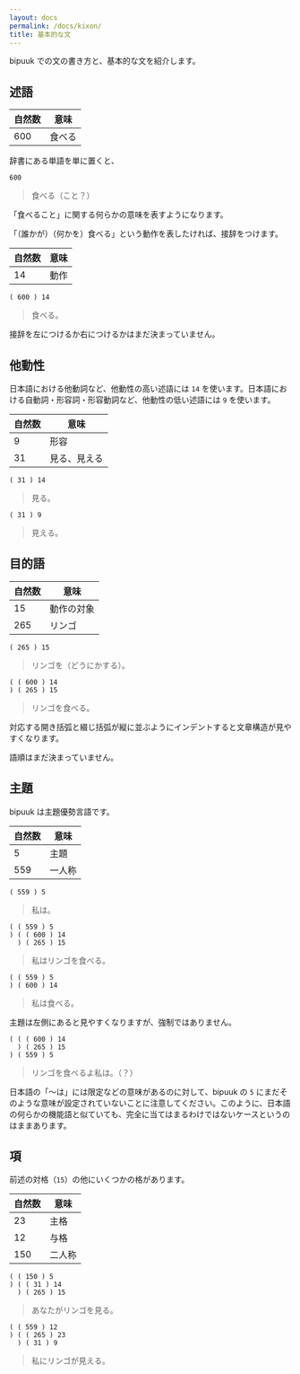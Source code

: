 ```yaml
---
layout: docs
permalink: /docs/kixon/
title: 基本的な文
---
```


bipuuk での文の書き方と、基本的な文を紹介します。

## 述語

|自然数|意味|
|---|---|
|600|食べる|

辞書にある単語を単に置くと、

```
600
```
> 食べる（こと？）

「食べること」に関する何らかの意味を表すようになります。

「（誰かが）（何かを）食べる」という動作を表したければ、接辞をつけます。

|自然数|意味|
|---|---|
|14|動作|

```
( 600 ) 14
```
> 食べる。

接辞を左につけるか右につけるかはまだ決まっていません。


## 他動性

日本語における他動詞など、他動性の高い述語には `14` を使います。日本語における自動詞・形容詞・形容動詞など、他動性の低い述語には `9` を使います。

|自然数|意味|
|---|---|
|9|形容|
|31|見る、見える|

```
( 31 ) 14
```
> 見る。

```
( 31 ) 9
```
> 見える。


## 目的語

|自然数|意味|
|---|---|
|15|動作の対象|
|265|リンゴ|

```
( 265 ) 15
```
> リンゴを（どうにかする）。

```
( ( 600 ) 14
) ( 265 ) 15
```
> リンゴを食べる。

対応する開き括弧と綴じ括弧が縦に並ぶようにインデントすると文章構造が見やすくなります。

語順はまだ決まっていません。


## 主題

bipuuk は主題優勢言語です。

|自然数|意味|
|---|---|
|5|主題|
|559|一人称|

```
( 559 ) 5
```
> 私は。

```
( ( 559 ) 5
) ( ( 600 ) 14
  ) ( 265 ) 15
```
> 私はリンゴを食べる。

```
( ( 559 ) 5
) ( 600 ) 14
```
> 私は食べる。

主題は左側にあると見やすくなりますが、強制ではありません。

```
( ( ( 600 ) 14
  ) ( 265 ) 15
) ( 559 ) 5
```
> リンゴを食べるよ私は。（？）

日本語の「～は」には限定などの意味があるのに対して、bipuuk の `5` にまだそのような意味が設定されていないことに注意してください。このように、日本語の何らかの機能語と似ていても、完全に当てはまるわけではないケースというのはままあります。


## 項

前述の対格（`15`）の他にいくつかの格があります。

|自然数|意味|
|---|---|
|23|主格|
|12|与格|
|150|二人称|

```
( ( 150 ) 5
) ( ( 31 ) 14
  ) ( 265 ) 15
```
> あなたがリンゴを見る。

```
( ( 559 ) 12
) ( ( 265 ) 23
  ) ( 31 ) 9
```
> 私にリンゴが見える。
